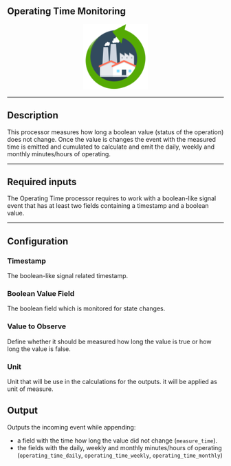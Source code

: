 <!--
  ~ Licensed to the Apache Software Foundation (ASF) under one or more
  ~ contributor license agreements.  See the NOTICE file distributed with
  ~ this work for additional information regarding copyright ownership.
  ~ The ASF licenses this file to You under the Apache License, Version 2.0
  ~ (the "License"); you may not use this file except in compliance with
  ~ the License.  You may obtain a copy of the License at
  ~
  ~    http://www.apache.org/licenses/LICENSE-2.0
  ~
  ~ Unless required by applicable law or agreed to in writing, software
  ~ distributed under the License is distributed on an "AS IS" BASIS,
  ~ WITHOUT WARRANTIES OR CONDITIONS OF ANY KIND, either express or implied.
  ~ See the License for the specific language governing permissions and
  ~ limitations under the License.
  ~
  -->

## Operating Time Monitoring

<p align="center"> 
    <img src="icon.png" width="150px;" class="pe-image-documentation"/>
</p>

***

## Description

This processor measures how long a boolean value (status of the operation) does not change. 
Once the value is changes the event with the measured time is emitted and
cumulated to calculate and emit the daily, weekly and monthly minutes/hours of operating.

***

## Required inputs
The Operating Time processor requires to work with a boolean-like signal   
event that has at least two fields containing a timestamp and a boolean value.

***

## Configuration
### Timestamp
The boolean-like signal related timestamp.

### Boolean Value Field
The boolean field which is monitored for state changes.

### Value to Observe
Define whether it should be measured how long the value is true or how long the value is false.

### Unit
Unit that will be use in the calculations for the outputs. it will be applied as unit of measure.

## Output
Outputs the incoming event while appending:
 - a field with the time how long the value did not change (``measure_time``). 
 - the fields with the daily, weekly and monthly minutes/hours of operating 
(``operating_time_daily``, ``operating_time_weekly``, ``operating_time_monthly``)  

